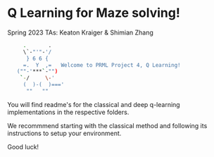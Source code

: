 # Q Learning for Maze solving!

Spring 2023
TAs: Keaton Kraiger & Shimian Zhang

``` bash
     .       .         
     \`-"'"-'/
      } 6 6 {       
     =.  Y  ,=   Welcome to PRML Project 4, Q Learning!
   (""-'***`-"")  
    `-/     \-'            
     (  )-(  )===' 
      ""   ""
```

You will find readme's for the classical and deep q-learning implementations in the respective folders. 

We recommmend starting with the classical method and following its instructions to setup your environment.

Good luck!
